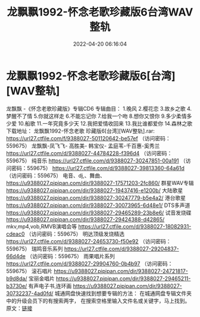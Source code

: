 ﻿---
title: 龙飘飘1992-怀念老歌珍藏版6台湾WAV整轨
date: 2022-04-20 06:16:04
categories: WAV车载音乐、镜像
tags: 国语流行
---
# 龙飘飘1992-怀念老歌珍藏版6[台湾][WAV整轨]

龙飘飘
-《怀念老歌珍藏版》专辑CD6
专辑曲目：
1.晚风
2.樱花恋
3.故乡之歌
4.梦醒不了情
5.你就这样走
6.不能忘记你
7.给我一个吻
8.想你又恨你
9.多少柔情多少爱
10.船歌
11.一年究竟多少天
12.我把爱情收回来
13.我比谁都爱你
14.森林之歌
下载地址：
龙飘飘1992-怀念老歌 珍藏版6[台湾][WAV整轨].rar: https://url27.ctfile.com/f/9388027-501120642-be57ef
（访问密码：559675）
龙飘飘-凤飞飞- 高胜美- 韩宝仪- 孟庭苇-千百惠-奚秀兰
https://url27.ctfile.com/d/9388027-44784228-f396d4
（访问密码：559675）
纯音乐
https://url27.ctfile.com/d/9388027-30247851-00a191
（访问密码：559675）
https://url27.ctfile.com/d/9388027-39813360-64a61d
（访问密码：559675）
电音、dj,、舞曲、
https://u9388027.pipipan.com/dir/9388027-17571203-2fc860/
群星WAV专辑
https://u9388027.pipipan.com/dir/9388027-19437416-e1200b/
大陆歌星
https://u9388027.pipipan.com/dir/9388027-30247779-b5e4a2/
港台歌星
https://u9388027.pipipan.com/dir/9388027-30073965-6d48e1/
DTS多声道
https://u9388027.pipipan.com/dir/9388027-29465289-23b8e6/
试音发烧碟
https://u9388027.pipipan.com/dir/9388027-29424388-d42865/
mkv,mp4,vob,RMVB演唱会等
https://url27.ctfile.com/d/9388027-18082931-cdeac0
（访问密码：559675）
明达顶级发烧精选
https://url27.ctfile.com/d/9388027-24653730-f50e92
（访问密码：559675）
瑞鸣音乐系列
https://url27.ctfile.com/d/9388027-29204837-66d4de
（访问密码：559675）
雨果唱片系列
https://url27.ctfile.com/d/9388027-29904760-0b4b97
（访问密码：559675）
滚石唱片
https://u9388027.pipipan.com/dir/9388027-24721817-b9d8da/
宝丽金唱片
https://u9388027.pipipan.com/dir/9388027-29465211-b3730e/
有声电子书,连环画
https://u9388027.pipipan.com/dir/9388027-30732237-4ad0fd/
城通网盘快速找到想要专辑的方法：
在城通网盘专辑文件夹中的升级会员下的有搜索两字，
在搜索空格里输入文件名或关键字，马上找到。
原文：[链接](https://blog.sina.com.cn/s/blog_1647c7e7601030wrd.html)